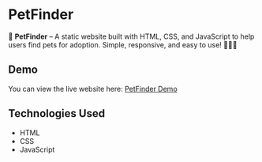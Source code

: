 # PetFinder

🐾 **PetFinder** – A static website built with HTML, CSS, and JavaScript to help users find pets for adoption. Simple, responsive, and easy to use! 🏡🐶🐱

## Demo

You can view the live website here: [PetFinder Demo](https://pet-finder.static.domains/login.html)

## Technologies Used

- HTML
- CSS
- JavaScript



